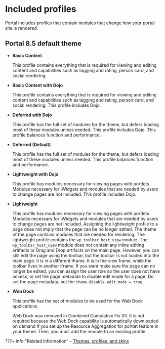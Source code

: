 # Included profiles

Portal includes profiles that contain modules that change how your portal site is rendered.

## Portal 8.5 default theme

-   **Basic Content**

    This profile contains everything that is required for viewing and editing content and capabilities such as tagging and rating, person card, and social rendering.

-   **Basic Content with Dojo**

    This profile contains everything that is required for viewing and editing content and capabilities such as tagging and rating, person card, and social rendering. This profile includes Dojo.

-   **Deferred with Dojo**

    This profile has the full set of modules for the theme, but defers loading most of these modules unless needed. This profile includes Dojo. This profile balances function and performance.

-   **Deferred \(Default\)**

    This profile has the full set of modules for the theme, but defers loading most of these modules unless needed. This profile balances function and performance.

-   **Lightweight with Dojo**

    This profile has modules necessary for viewing pages with portlets. Modules necessary for iWidgets and modules that are needed by users to change pages are not included. This profile includes Dojo.

-   **Lightweight**

    This profile has modules necessary for viewing pages with portlets. Modules necessary for iWidgets and modules that are needed by users to change pages are not included. Assigning the lightweight profile to a page does not imply that the page can be no longer edited. The theme of the page contains modules that are needed for rendering. The lightweight profile contains the `wp_toolbar_host_view` module. The `wp_toolbar_host_view` module does not contain any inline editing artifacts or Drag and Drop artifacts on the main page. However, you can still edit the page using the toolbar, but the toolbar is not loaded into the main page. It is in a different iframe. It is in the view frame, while the toolbar lives in another iframe. If you want make sure the page can no longer be edited, you can assign the user role so the user does not have access, or set the page metadata to disable edit mode for a page. Do set the page metadata, set the `theme.disable.edit.mode = true`.

-   **Web Dock**

    This profile has the set of modules to be used for the Web Dock applications.

    Web Dock was removed in Combined Cumulative Fix 03. It is not required because the Web Dock capability is automatically downloaded on demand if you set up the Resource Aggregation for portlet feature in your theme. Then, you must add the module to an existing profile.



???+ info "Related information"
    - [Themes, profiles, and skins](../../../create_sites/website_building_blocks/themes_profiles_skins/index.md)

